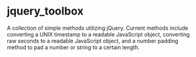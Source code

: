 jquery_toolbox
==============

A collection of simple methods utilizing jQuery. Current methods include converting a UNIX timestamp to a readable JavaScript object, converting raw seconds to a readable JavaScript object, and a number padding method to pad a number or string to a certain length.
